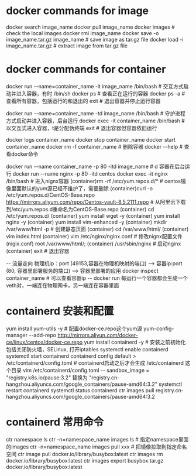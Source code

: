 # docker commands for image
docker search image_name
docker pull image_name
docker images # check the local images
docker rmi image_name
docker save -o image_name.tar.gz image_name # save image as tar.gz file
docker load -i image_name.tar.gz # extract image from tar.gz file

# docker commands for container
docker run --name=container_name -it image_name /bin/bash # 交互方式启动并进入容器，有时 /bin/sh
docker ps # 查看正在运行的容器
docker ps -a # 查看所有容器，包括运行的和退出的
exit # 退出容器并停止运行容器

docker run --name=container_name -td image_name /bin/bash # 守护进程方式启动并进入容器，后台运行
docker exec -it container_name /bin/bash # 以交互式进入容器，t是分配伪终端
exit # 退出容器但容器依旧运行

docker logs container_name
docker stop container_name
docker start container_name
docker rm -f container_name # 删除容器
docker --help # 查看docker命令

docker run --name container_name -p 80 -itd image_name # d 容器在后台运行
docker run --name nginx -p 80 -itd centos
docker exec -it nginx /bin/bash # 进入nignx容器
(container)rm -rf /etc/yum.repos.d/* # centos镜像里面默认的yum源已经不维护了，需要删除
(container)curl -o /etc/yum.repos.d/CentOS-Base.repo https://mirrors.aliyum.com/repo/Centos-vault-8.5.2111.repo # 从阿里云下载到/etc/yum.repos.d重命名为CentOS-Base.repo
(container) cd /etc/yum.repos.d/
(container) yum install wget -y
(container) yum install nginx -y
(container) yum install vim-enhanced -y
(container) mkdir /var/www/html -p # 创建静态页面
(container) cd /var/www/html/
(container) vim index.html
(container) vim /etc/nginx/nginx.conf # 修改nignx配置文件
(nigix.conf) root /var/www/html/;
(container) /usr/sbin/nginx # 启动nginx
(container) exit # 退出容器

-- 流量走向 物理机ip：port (49153,容器在物理机映射的端口) --> 容器ip:port (80, 容器里部署服务的端口) --> 容器里部署的应用
docker inspect container_name # 可以查看容器ip
-- docker run 每运行一个容器都会生成一个veth对，一端连在物理网卡，另一端连在容器里面

# containerd 安装和配置
yum install yum-utils -y  # 配置docker-ce.repo这个yum源
yum-config-manager --add-repo http://mirrors.aliyun.com/docker-ce/linux/centos/docker-ce.repo
yum install containerd  -y # 安装之前初始化包括关闭防火墙，SELinux, 打开iptables
systemctl enable containerd
systemctl start containerd
containerd config default > /etc/containerd/config.toml # containerd启动之后才会生成 /etc/containerd 这个目录
vim /etc/containerd/config.toml
-- sandbox_image = "registry.k8s.io/pause:3.2" 替换为 "registry.cn-hangzhou.aliyuncs.com/google_containers/pause-amd64:3.2"
systemctl restart containerd
systemctl status containerd
ctr images pull registry.cn-hangzhou.aliyuncs.com/google_containers/pause-amd64:3.2

# containerd 常用命令
ctr namespace ls
ctr -n=namespace_name images ls # 指定namespace里面的images
ctr -n=namespace_name images pull xxx # 把镜像拉取到指定命名空间
ctr image pull docker.io/library/busybox:latest
ctr images rm docker.io/library/busybox:latest
ctr images export busybox.tar.gz docker.io/library/busybox:latest







